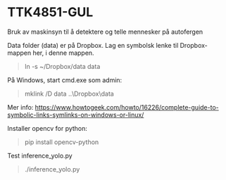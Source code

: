 # TTK4851-GUL

Bruk av maskinsyn til å detektere og telle mennesker på autofergen

Data folder (data) er på Dropbox. Lag en symbolsk lenke til Dropbox-mappen her, i denne mappen.

> ln -s ~/Dropbox/data data

På Windows, start cmd.exe som admin:

> mklink /D data ..\Dropbox\data

Mer info: https://www.howtogeek.com/howto/16226/complete-guide-to-symbolic-links-symlinks-on-windows-or-linux/

Installer opencv for python:

> pip install opencv-python

Test inference_yolo.py

> ./inference_yolo.py
